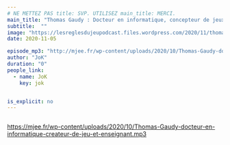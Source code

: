 ```yaml
---
# NE METTEZ PAS title: SVP. UTILISEZ main_title: MERCI.
main_title: "Thomas Gaudy : Docteur en informatique, concepteur de jeux vidéo et enseignant"
subtitle:  ""
image: "https://lesreglesdujeupodcast.files.wordpress.com/2020/11/thomas-gaudy.jpg"
date: 2020-11-05

episode_mp3: "http://mjee.fr/wp-content/uploads/2020/10/Thomas-Gaudy-docteur-en-informatique-createur-de-jeu-et-enseignant.mp3"
author: "JoK"
duration: "0"
people_link: 
  - name: JoK
    key: jok


is_explicit: no
---
```


<PodcastHeader/>

<!-- ECRIRE LA DESCRIPTION DE L'EPISODE SOUS CETTE LIGNE -->

<img src="https://lesreglesdujeupodcast.files.wordpress.com/2020/11/thomas-gaudy.jpg?w=720" alt="">



 

<a href="https://mjee.fr/wp-content/uploads/2020/10/Thomas-Gaudy-docteur-en-informatique-createur-de-jeu-et-enseignant.mp3" rel="nofollow">https://mjee.fr/wp-content/uploads/2020/10/Thomas-Gaudy-docteur-en-informatique-createur-de-jeu-et-enseignant.mp3</a>
 


